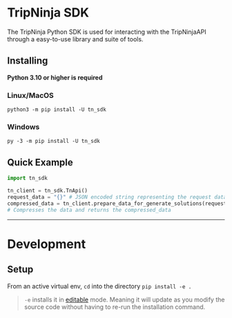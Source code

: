 # TripNinja SDK

The TripNinja Python SDK is used for interacting with the TripNinjaAPI 
through a easy-to-use library and suite of tools.

## Installing

**Python 3.10 or higher is required**

### Linux/MacOS
`python3 -m pip install -U tn_sdk`

### Windows
`py -3 -m pip install -U tn_sdk`


## Quick Example

```python
import tn_sdk

tn_client = tn_sdk.TnApi()
request_data = "{}" # JSON encoded string representing the request data
compressed_data = tn_client.prepare_data_for_generate_solutions(request_data)
# Compresses the data and returns the compressed_data
```


---


# Development

## Setup

From an active virtual env, `cd` into the directory
``pip install -e .``

> `-e` installs it in [editable](https://pip.pypa.io/en/stable/topics/local-project-installs/#editable-installs) mode. 
> Meaning it will update as you modify the source code without having to re-run the installation command.
